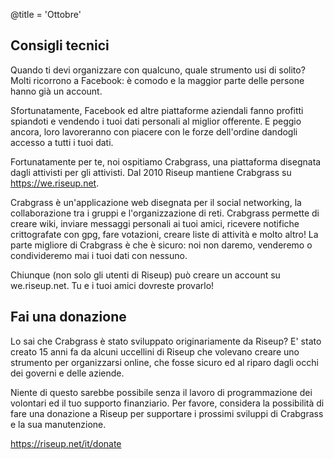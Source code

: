 @title = 'Ottobre'

Consigli tecnici
----------------

Quando ti devi organizzare con qualcuno, quale strumento usi di solito? Molti ricorrono a Facebook: è comodo e la maggior parte delle persone hanno già un account.

Sfortunatamente, Facebook ed altre piattaforme aziendali fanno profitti spiandoti e vendendo i tuoi dati personali al miglior offerente. E peggio ancora, loro lavoreranno con piacere con le forze dell'ordine dandogli accesso a tutti i tuoi dati.

Fortunatamente per te, noi ospitiamo Crabgrass, una piattaforma disegnata dagli attivisti per gli attivisti. Dal 2010 Riseup mantiene Crabgrass su https://we.riseup.net.

Crabgrass è un'applicazione web disegnata per il social networking, la collaborazione tra i gruppi e l'organizzazione di reti. Crabgrass permette di creare wiki, inviare messaggi personali ai tuoi amici, ricevere notifiche crittografate con gpg, fare votazioni, creare liste di attività e molto altro! La parte migliore di Crabgrass è che è sicuro: noi non daremo, venderemo o condivideremo mai i tuoi dati con nessuno.

Chiunque (non solo gli utenti di Riseup) può creare un account su we.riseup.net. Tu e i tuoi amici dovreste provarlo!

Fai una donazione
-----------------

Lo sai che Crabgrass è stato sviluppato originariamente da Riseup? E' stato creato 15 anni fa da alcuni uccellini di Riseup che volevano creare uno strumento per organizzarsi online, che fosse sicuro ed al riparo dagli occhi dei governi e delle aziende.

Niente di questo sarebbe possibile senza il lavoro di programmazione dei volontari ed il tuo supporto finanziario. Per favore, considera la possibilità di fare una donazione a Riseup per supportare i prossimi sviluppi di Crabgrass e la sua manutenzione.

https://riseup.net/it/donate

